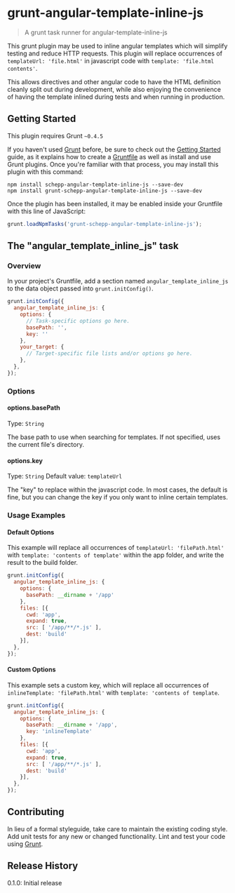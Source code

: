 # grunt-angular-template-inline-js

> A grunt task runner for angular-template-inline-js

This grunt plugin may be used to inline angular templates which will simplify testing and reduce HTTP requests. This
plugin will replace occurrences of `templateUrl: 'file.html'` in javascript code with `template: 'file.html contents'`.

This allows directives and other angular code to have the HTML definition cleanly split out during development, while
also enjoying the convenience of having the template inlined during tests and when running in production.

## Getting Started
This plugin requires Grunt `~0.4.5`

If you haven't used [Grunt](http://gruntjs.com/) before, be sure to check out the [Getting Started](http://gruntjs.com/getting-started) guide, as it explains how to create a [Gruntfile](http://gruntjs.com/sample-gruntfile) as well as install and use Grunt plugins. Once you're familiar with that process, you may install this plugin with this command:

```shell
npm install schepp-angular-template-inline-js --save-dev
npm install grunt-schepp-angular-template-inline-js --save-dev
```

Once the plugin has been installed, it may be enabled inside your Gruntfile with this line of JavaScript:

```js
grunt.loadNpmTasks('grunt-schepp-angular-template-inline-js');
```

## The "angular_template_inline_js" task

### Overview
In your project's Gruntfile, add a section named `angular_template_inline_js` to the data object passed into `grunt.initConfig()`.

```js
grunt.initConfig({
  angular_template_inline_js: {
    options: {
      // Task-specific options go here.
      basePath: '',
      key: ''
    },
    your_target: {
      // Target-specific file lists and/or options go here.
    },
  },
});
```

### Options

#### options.basePath
Type: `String`

The base path to use when searching for templates. If not specified, uses the current file's directory.

#### options.key
Type: `String`
Default value: `templateUrl`

The "key" to replace within the javascript code. In most cases, the default is fine, but you can change the key
if you only want to inline certain templates.

### Usage Examples

#### Default Options

This example will replace all occurrences of `templateUrl: 'filePath.html'` with `template: 'contents of template'` within the app folder,
and write the result to the build folder.

```js
grunt.initConfig({
  angular_template_inline_js: {
    options: {
      basePath: __dirname + '/app'
    },
    files: [{
      cwd: 'app',
      expand: true,
      src: [ '/app/**/*.js' ],
      dest: 'build'
    }],
  },
});
```

#### Custom Options

This example sets a custom key, which will replace all occurrences of `inlineTemplate: 'filePath.html'` with `template: 'contents of template`.

```js
grunt.initConfig({
  angular_template_inline_js: {
    options: {
      basePath: __dirname + '/app',
      key: 'inlineTemplate'
    },
    files: [{
      cwd: 'app',
      expand: true,
      src: [ '/app/**/*.js' ],
      dest: 'build'
    }],
  },
});
```

## Contributing
In lieu of a formal styleguide, take care to maintain the existing coding style. Add unit tests for any new or changed functionality. Lint and test your code using [Grunt](http://gruntjs.com/).

## Release History

0.1.0: Initial release
